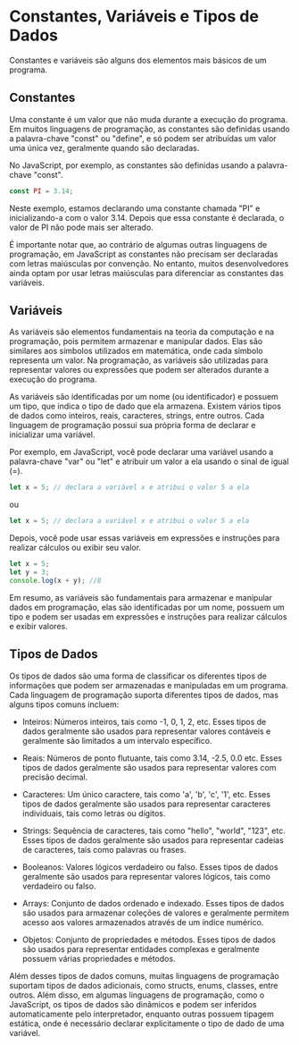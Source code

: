 # Constantes, Variáveis e Tipos de Dados

Constantes e variáveis são alguns dos elementos mais básicos de um programa.

## Constantes

Uma constante é um valor que não muda durante a execução do programa. Em muitos linguagens de programação, as constantes são definidas usando a palavra-chave "const" ou "define", e só podem ser atribuídas um valor uma única vez, geralmente quando são declaradas.

No JavaScript, por exemplo, as constantes são definidas usando a palavra-chave "const".

```javascript
const PI = 3.14;
```

Neste exemplo, estamos declarando uma constante chamada "PI" e inicializando-a com o valor 3.14. Depois que essa constante é declarada, o valor de PI não pode mais ser alterado.

É importante notar que, ao contrário de algumas outras linguagens de programação, em JavaScript as constantes não precisam ser declaradas com letras maiúsculas por convenção. No entanto, muitos desenvolvedores ainda optam por usar letras maiúsculas para diferenciar as constantes das variáveis.

## Variáveis

As variáveis são elementos fundamentais na teoria da computação e na programação, pois permitem armazenar e manipular dados. Elas são similares aos símbolos utilizados em matemática, onde cada símbolo representa um valor. Na programação, as variáveis são utilizadas para representar valores ou expressões que podem ser alterados durante a execução do programa.

As variáveis são identificadas por um nome (ou identificador) e possuem um tipo, que indica o tipo de dado que ela armazena. Existem vários tipos de dados como inteiros, reais, caracteres, strings, entre outros. Cada linguagem de programação possui sua própria forma de declarar e inicializar uma variável.

Por exemplo, em JavaScript, você pode declarar uma variável usando a palavra-chave "var" ou "let" e atribuir um valor a ela usando o sinal de igual (=).

```javascript
let x = 5; // declara a variável x e atribui o valor 5 a ela
```

ou

```javascript
let x = 5; // declara a variável x e atribui o valor 5 a ela
```

Depois, você pode usar essas variáveis em expressões e instruções para realizar cálculos ou exibir seu valor.

```javascript
let x = 5;
let y = 3;
console.log(x + y); //8
```

Em resumo, as variáveis são fundamentais para armazenar e manipular dados em programação, elas são identificadas por um nome, possuem um tipo e podem ser usadas em expressões e instruções para realizar cálculos e exibir valores.

## Tipos de Dados

Os tipos de dados são uma forma de classificar os diferentes tipos de informações que podem ser armazenadas e manipuladas em um programa. Cada linguagem de programação suporta diferentes tipos de dados, mas alguns tipos comuns incluem:

- Inteiros: Números inteiros, tais como -1, 0, 1, 2, etc. Esses tipos de dados geralmente são usados para representar valores contáveis e geralmente são limitados a um intervalo específico.

- Reais: Números de ponto flutuante, tais como 3.14, -2.5, 0.0 etc. Esses tipos de dados geralmente são usados para representar valores com precisão decimal.

- Caracteres: Um único caractere, tais como 'a', 'b', 'c', '1', etc. Esses tipos de dados geralmente são usados para representar caracteres individuais, tais como letras ou dígitos.

- Strings: Sequência de caracteres, tais como "hello", "world", "123", etc. Esses tipos de dados geralmente são usados para representar cadeias de caracteres, tais como palavras ou frases.

- Booleanos: Valores lógicos verdadeiro ou falso. Esses tipos de dados geralmente são usados para representar valores lógicos, tais como verdadeiro ou falso.

- Arrays: Conjunto de dados ordenado e indexado. Esses tipos de dados são usados para armazenar coleções de valores e geralmente permitem acesso aos valores armazenados através de um índice numérico.

- Objetos: Conjunto de propriedades e métodos. Esses tipos de dados são usados para representar entidades complexas e geralmente possuem várias propriedades e métodos.

Além desses tipos de dados comuns, muitas linguagens de programação suportam tipos de dados adicionais, como structs, enums, classes, entre outros. Além disso, em algumas linguagens de programação, como o JavaScript, os tipos de dados são dinâmicos e podem ser inferidos automaticamente pelo interpretador, enquanto outras possuem tipagem estática, onde é necessário declarar explicitamente o tipo de dado de uma variável.
